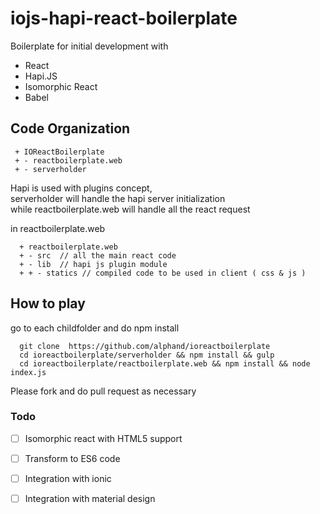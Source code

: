 # iojs-hapi-react-boilerplate
Boilerplate for initial development with 
- React
- Hapi.JS
- Isomorphic React
- Babel

## Code Organization 
```
 + IOReactBoilerplate
 + - reactboilerplate.web
 + - serverholder
```

Hapi is used with plugins concept,  
serverholder will handle the hapi server initialization  
while reactboilerplate.web will handle all the react request  

in reactboilerplate.web 
```
  + reactboilerplate.web 
  + - src  // all the main react code  
  + - lib  // hapi js plugin module 
  + + - statics // compiled code to be used in client ( css & js ) 
```

## How to play
go to each childfolder and do npm install 
```
  git clone  https://github.com/alphand/ioreactboilerplate
  cd ioreactboilerplate/serverholder && npm install && gulp
  cd ioreactboilerplate/reactboilerplate.web && npm install && node index.js
```

Please fork and do pull request as necessary 

### Todo 
-[ ] Isomorphic react with HTML5 support 
-[ ] Transform to ES6 code 
-[ ] Integration with ionic 
-[ ] Integration with material design 
 
